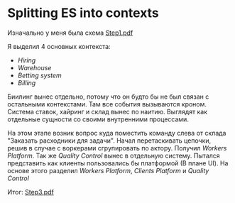 # Splitting ES into contexts
Изначально у меня была схема [Step1.pdf](./es_steps/step1.pdf)

Я выделил 4 основных контекста:
- *Hiring*
- *Warehouse*
- *Betting system*
- *Billing*

Биилинг вынес отдельно, потому что он будто бы не был связан с остальными контекстами. Там все события вызываются кроном.
Система ставок, хайринг и склад вынес по наитию. Выглядят как отдельные сущности со своими внутренними процессами.

На этом этапе возник вопрос куда поместить команду слева от склада "Заказать расходники для задачи".
Начал перетаскивать цепочки, решив в случае с воркерами сгрупировать по актору. Получил *Workers Platform*.
Так же *Quality Control* вынес в отдельную систему.
Пытался представить как клиенты пользовались бы платформой (В плане UI). На основе этого разделил *Workers Platform*, *Clients Platform* и *Quality Control*

Итог: [Step3.pdf](./es_steps/step3.pdf)
